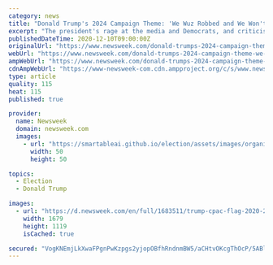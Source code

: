 ```yaml
---
category: news
title: "Donald Trump's 2024 Campaign Theme: 'We Wuz Robbed and We Won't Be Robbed Again,' Aides Say"
excerpt: "The president's rage at the media and Democrats, and criticism that he is \"delegitimizing\" Biden's win, have hardened his resolve to get revenge four years from now."
publishedDateTime: 2020-12-10T09:00:00Z
originalUrl: "https://www.newsweek.com/donald-trumps-2024-campaign-theme-we-wuz-robbed-we-wont-robbed-again-aides-say-1553677"
webUrl: "https://www.newsweek.com/donald-trumps-2024-campaign-theme-we-wuz-robbed-we-wont-robbed-again-aides-say-1553677"
ampWebUrl: "https://www.newsweek.com/donald-trumps-2024-campaign-theme-we-wuz-robbed-we-wont-robbed-again-aides-say-1553677?amp=1"
cdnAmpWebUrl: "https://www-newsweek-com.cdn.ampproject.org/c/s/www.newsweek.com/donald-trumps-2024-campaign-theme-we-wuz-robbed-we-wont-robbed-again-aides-say-1553677?amp=1"
type: article
quality: 115
heat: 115
published: true

provider:
  name: Newsweek
  domain: newsweek.com
  images:
    - url: "https://smartableai.github.io/election/assets/images/organizations/newsweek.com-50x50.jpg"
      width: 50
      height: 50

topics:
  - Election
  - Donald Trump

images:
  - url: "https://d.newsweek.com/en/full/1683511/trump-cpac-flag-2020-2024-voter-fraud.jpg"
    width: 1679
    height: 1119
    isCached: true

secured: "VogKNEmjLkXwaFPgnPwKzpgs2yjopOBfhRndnmBW5/aCHtvOKcgThOcP/5ABlvuPlzUry1Ya+JNq/Q2hbuQ9A4FL1atBnPnoOmLNlulbcuMkELFqshGllFEeuAy/RMzpKyU6Kj0AFqf5FQXosYpcBitMgV4JJktiTY4TXWPiq1rbKXxOAj2gh1OlsIvzfrCLr7xdt7jN4G9wDiltfWRxQmREHSH7spmlQNe68icEiLvvvRpzXxNI8aOV9UMEwd9Sdio3UYMbVS6Px5KZRAyi5Vv8njrzhHGgEy9FhHR1wSzLGDPtwhikIlYwRi2IGVzwGCUvgK8P8JmATC802Y086FTskFZzW6ngGFce4tr0SWI=;rkx6ywIF528EhMuOK4C4ww=="
---
```


